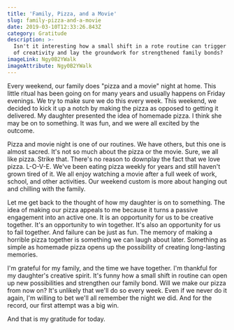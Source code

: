 ```yaml
---
title: 'Family, Pizza, and a Movie'
slug: family-pizza-and-a-movie
date: 2019-03-10T12:33:26.843Z
category: Gratitude
description: >-
  Isn't it interesting how a small shift in a rote routine can trigger a spark
  of creativity and lay the groundwork for strengthened family bonds?
imageLink: Ngy0B2YWalk
imageAttribute: Ngy0B2YWalk
---
```

Every weekend, our family does "pizza and a movie" night at home. This little ritual has been going on for many years and usually happens on Friday evenings. We try to make sure we do this every week. This weekend, we decided to kick it up a notch by making the pizza as opposed to getting it delivered. My daughter presented the idea of homemade pizza. I think she may be on to something. It was fun, and we were all excited by the outcome.

Pizza and movie night is one of our routines. We have others, but this one is almost sacred. It's not so much about the pizza or the movie. Sure, we all like pizza. Strike that. There's no reason to downplay the fact that we love pizza. L-O-V-E. We've been eating pizza weekly for years and still haven't grown tired of it. We all enjoy watching a movie after a full week of work, school, and other activities. Our weekend custom is more about hanging out and chilling with the family. 

Let me get back to the thought of how my daughter is on to something. The idea of making our pizza appeals to me because it turns a passive engagement into an active one. It is an opportunity for us to be creative together. It's an opportunity to win together. It's also an opportunity for us to fail together. And failure can be just as fun. The memory of making a horrible pizza together is something we can laugh about later. Something as simple as homemade pizza opens up the possibility of creating long-lasting memories.

I'm grateful for my family, and the time we have together. I'm thankful for my daughter's creative spirit. It's funny how a small shift in routine can open up new possibilities and strengthen our family bond. Will we make our pizza from now on? It's unlikely that we'll do so every week. Even if we never do it again, I'm willing to bet we'll all remember the night we did. And for the record, our first attempt was a big win. 

And that is my gratitude for today.
